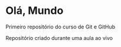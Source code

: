# Olá, Mundo
 Primeiro repositório do curso de Git e GitHub

 Repositório criado durante uma aula ao vivo 
